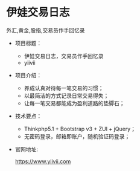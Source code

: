 # 伊娃交易日志
外汇,黄金,股指,交易员作手回忆录

* 项目标题：
    * 伊娃交易日志，交易员作手回忆录
    * yiivii

* 项目介绍：
    * 养成认真对待每一笔交易的习惯；
    * 以最简洁的方式记录日常交易得失；
    * 让每一笔交易都能成为盈利道路的垫脚石；

* 技术要点：

    * Thinkphp5.1 + Bootstrap v3 + ZUI + jQuery；
    * 无密码登录，邮箱即账户，随机验证码登录；

* 官网地址:

    https://www.yiivii.com
